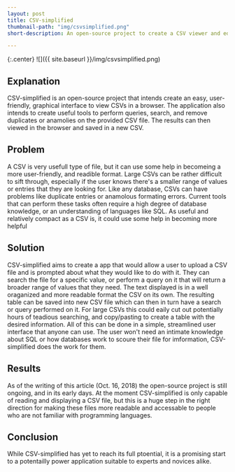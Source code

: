 ```yaml
---
layout: post
title: CSV-simplified
thumbnail-path: "img/csvsimplified.png"
short-description: An open-source project to create a CSV viewer and editor that can run in your browser.

---
```


{:.center}
![]({{ site.baseurl }}/img/csvsimplified.png)

## Explanation

CSV-simplified is an open-source project that intends create an easy, user-friendly, graphical interface to view CSVs in a browser.  The application also intends to create useful tools to perform queries, search, and remove duplicates or anamolies on the provided CSV file.  The results can then viewed in the browser and saved in a new CSV.

## Problem

A CSV is very usefull type of file, but it can use some help in becomeing a more user-friendly, and readible format.  Large CSVs can be rather difficult to sift through, especially if the user knows there's a smaller range of values or entries that they are looking for.  Like any database, CSVs can have problems like duplicate entries or anamolous formating errors.  Current tools that can perform these tasks often require a high degree of database knowledge, or an understanding of languages like SQL.  As useful and relatively compact as a CSV is, it could use some help in becoming more helpful

## Solution

CSV-simplified aims to create a app that would allow a user to upload a CSV file and is prompted about what they would like to do with it.  They can search the file for a specific value, or perform a query on it that will return a broader range of values that they need.  The text displayed is in a well oraganized and more readable format the CSV on its own.  The resulting table can be saved into new CSV file which can then in turn have a search or query performed on it.  For large CSVs this could eaily cut out potentially hours of teadious searching, and copy/pasting to create a table with the desired information.  All of this can be done in a simple, streamlined user interface that anyone can use.  The user won't need an intimate knowledge about SQL or how databases work to scoure their file for imformation, CSV-simplified does the work for them.

## Results

As of the writing of this article (Oct. 16, 2018) the open-source project is still ongoing, and in its early days.  At the moment CSV-simplified is only capable of reading and displaying a CSV file, but this is a huge step in the right direction for making these files more readable and accessable to people who are not familiar with programming languages.

## Conclusion

While CSV-simplified has yet to reach its full ptoential, it is a promising start to a potentailly power application suitable to experts and novices alike.